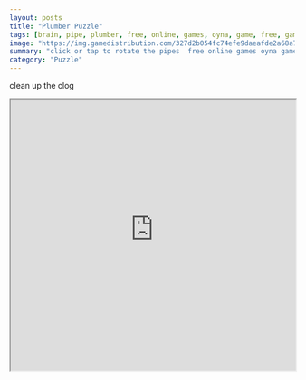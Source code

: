 ```yaml
---
layout: posts
title: "Plumber Puzzle"
tags: [brain, pipe, plumber, free, online, games, oyna, game, free, games, play, play, games]
image: "https://img.gamedistribution.com/327d2b054fc74efe9daeafde2a68a770.jpg"
summary: "click or tap to rotate the pipes  free online games oyna game free games play play games"
category: "Puzzle"
---
```


clean up the clog

<iframe width="100%" height="480px;" src="https://html5.gamedistribution.com/327d2b054fc74efe9daeafde2a68a770/"></iframe>